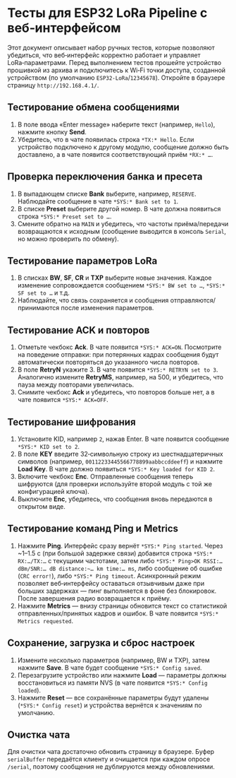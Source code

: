 # Тесты для ESP32 LoRa Pipeline с веб‑интерфейсом

Этот документ описывает набор ручных тестов, которые позволяют убедиться, что веб‑интерфейс корректно работает и управляет LoRa‑параметрами. Перед выполнением тестов прошейте устройство прошивкой из архива и подключитесь к Wi‑Fi точки доступа, созданной устройством (по умолчанию `ESP32-LoRa`/`12345678`). Откройте в браузере страницу `http://192.168.4.1/`.

## Тестирование обмена сообщениями

1. В поле ввода «Enter message» наберите текст (например, `Hello`), нажмите кнопку **Send**.
2. Убедитесь, что в чате появилась строка `*TX:* Hello`. Если устройство подключено к другому модулю, сообщение должно быть доставлено, а в чате появится соответствующий приём `*RX:* …`.

## Проверка переключения банка и пресета

1. В выпадающем списке **Bank** выберите, например, `RESERVE`. Наблюдайте сообщение в чате `*SYS:* Bank set to 1`.
2. В списке **Preset** выберите другой номер. В чате должна появиться строка `*SYS:* Preset set to …`.
3. Смените обратно на `MAIN` и убедитесь, что частоты приёма/передачи возвращаются к исходным (сообщение выводится в консоль `Serial`, но можно проверить по обмену).

## Тестирование параметров LoRa

1. В списках **BW**, **SF**, **CR** и **TXP** выберите новые значения. Каждое изменение сопровождается сообщением `*SYS:* BW set to …`, `*SYS:* SF set to …` и т.д.
2. Наблюдайте, что связь сохраняется и сообщения отправляются/принимаются после изменения параметров.

## Тестирование ACK и повторов

1. Отметьте чекбокс **Ack**. В чате появится `*SYS:* ACK=ON`. Посмотрите на поведение отправки: при потерянных кадрах сообщения будут автоматически повторяться до указанного числа повторов.
2. В поле **RetryN** укажите 3. В чате появится `*SYS:* RETRYN set to 3`. Аналогично измените **RetryMS**, например, на 500, и убедитесь, что пауза между повторами увеличилась.
3. Снимите чекбокс **Ack** и убедитесь, что повторов больше нет, а в чате появится `*SYS:* ACK=OFF`.

## Тестирование шифрования

1. Установите KID, например `2`, нажав Enter. В чате появится сообщение `*SYS:* KID set to 2`.
2. В поле **KEY** введите 32‑символьную строку из шестнадцатеричных символов (например, `00112233445566778899aabbccddeeff`) и нажмите **Load Key**. В чате должно появиться `*SYS:* Key loaded for KID 2`.
3. Включите чекбокс **Enc**. Отправленные сообщения теперь шифруются (для проверки используйте второй модуль с той же конфигурацией ключа).
4. Выключите **Enc**, убедитесь, что сообщения вновь передаются в открытом виде.

## Тестирование команд Ping и Metrics

1. Нажмите **Ping**. Интерфейс сразу вернёт `*SYS:* Ping started`. Через ~1–1.5 с (при большой задержке связи) добавится строка `*SYS:* RX:…/TX:…` с текущими частотами, затем либо `*SYS:* Ping>OK RSSI:… dBm/SNR:… dB distance:~… km time:… ms`, либо сообщение об ошибке (`CRC error!`), либо `*SYS:* Ping timeout`. Асинхронный режим позволяет веб‑интерфейсу оставаться отзывчивым даже при больших задержках — пинг выполняется в фоне без блокировок. После завершения радио возвращается к приёму.
2. Нажмите **Metrics** — внизу страницы обновится текст со статистикой отправленных/принятых кадров и ошибок. В чате появится `*SYS:* Metrics requested`.

## Сохранение, загрузка и сброс настроек

1. Измените несколько параметров (например, BW и TXP), затем нажмите **Save**. В чате будет сообщение `*SYS:* Config saved`.
2. Перезагрузите устройство или нажмите **Load** — параметры должны восстановиться из памяти NVS (в чате появится `*SYS:* Config loaded`).
3. Нажмите **Reset** — все сохранённые параметры будут удалены (`*SYS:* Config reset`) и устройства вернётся к значениям по умолчанию.

## Очистка чата

Для очистки чата достаточно обновить страницу в браузере. Буфер `serialBuffer` передаётся клиенту и очищается при каждом опросе `/serial`, поэтому сообщения не дублируются между обновлениями.